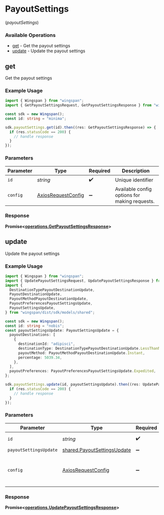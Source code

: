 # PayoutSettings
(*payoutSettings*)

### Available Operations

* [get](#get) - Get the payout settings
* [update](#update) - Update the payout settings

## get

Get the payout settings

### Example Usage

```typescript
import { Wingspan } from "wingspan";
import { GetPayoutSettingsRequest, GetPayoutSettingsResponse } from "wingspan/dist/sdk/models/operations";

const sdk = new Wingspan();
const id: string = "minima";

sdk.payoutSettings.get(id).then((res: GetPayoutSettingsResponse) => {
  if (res.statusCode == 200) {
    // handle response
  }
});
```

### Parameters

| Parameter                                                    | Type                                                         | Required                                                     | Description                                                  |
| ------------------------------------------------------------ | ------------------------------------------------------------ | ------------------------------------------------------------ | ------------------------------------------------------------ |
| `id`                                                         | *string*                                                     | :heavy_check_mark:                                           | Unique identifier                                            |
| `config`                                                     | [AxiosRequestConfig](https://axios-http.com/docs/req_config) | :heavy_minus_sign:                                           | Available config options for making requests.                |


### Response

**Promise<[operations.GetPayoutSettingsResponse](../../models/operations/getpayoutsettingsresponse.md)>**


## update

Update the payout settings

### Example Usage

```typescript
import { Wingspan } from "wingspan";
import { UpdatePayoutSettingsRequest, UpdatePayoutSettingsResponse } from "wingspan/dist/sdk/models/operations";
import {
  DestinationTypePayoutDestinationUpdate,
  PayoutDestinationUpdate,
  PayoutMethodPayoutDestinationUpdate,
  PayoutPreferencesPayoutSettingsUpdate,
  PayoutSettingsUpdate,
} from "wingspan/dist/sdk/models/shared";

const sdk = new Wingspan();
const id: string = "nobis";
const payoutSettingsUpdate: PayoutSettingsUpdate = {
  payoutDestinations: [
    {
      destinationId: "adipisci",
      destinationType: DestinationTypePayoutDestinationUpdate.LessThanNilGreaterThan,
      payoutMethod: PayoutMethodPayoutDestinationUpdate.Instant,
      percentage: 5039.34,
    },
  ],
  payoutPreferences: PayoutPreferencesPayoutSettingsUpdate.Expedited,
};

sdk.payoutSettings.update(id, payoutSettingsUpdate).then((res: UpdatePayoutSettingsResponse) => {
  if (res.statusCode == 200) {
    // handle response
  }
});
```

### Parameters

| Parameter                                                                  | Type                                                                       | Required                                                                   | Description                                                                |
| -------------------------------------------------------------------------- | -------------------------------------------------------------------------- | -------------------------------------------------------------------------- | -------------------------------------------------------------------------- |
| `id`                                                                       | *string*                                                                   | :heavy_check_mark:                                                         | Unique identifier                                                          |
| `payoutSettingsUpdate`                                                     | [shared.PayoutSettingsUpdate](../../models/shared/payoutsettingsupdate.md) | :heavy_minus_sign:                                                         | N/A                                                                        |
| `config`                                                                   | [AxiosRequestConfig](https://axios-http.com/docs/req_config)               | :heavy_minus_sign:                                                         | Available config options for making requests.                              |


### Response

**Promise<[operations.UpdatePayoutSettingsResponse](../../models/operations/updatepayoutsettingsresponse.md)>**

